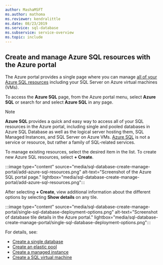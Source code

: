 ```yaml
---
author: MashaMSFT
ms.author: mathoma
ms.reviewer: kendralittle
ms.date: 08/23/2019
ms.service: sql-database
ms.subservice: service-overview
ms.topic: include
---
```


## Create and manage Azure SQL resources with the Azure portal

The Azure portal provides a single page where you can manage [all of your Azure SQL resources](https://go.microsoft.com/fwlink/?linkid=2100641) including your SQL Server on Azure virtual machines (VMs).

To access the **Azure SQL** page, from the Azure portal menu, select **Azure SQL** or search for and select **Azure SQL** in any page.

> [!NOTE]
> **Azure SQL** provides a quick and easy way to access all of your SQL resources in the Azure portal, including single and pooled databases in Azure SQL Database as well as the logical server hosting them, SQL Managed Instances, and SQL Server on Azure VMs. [Azure SQL](../azure-sql-iaas-vs-paas-what-is-overview.md) is not a service or resource, but rather a family of SQL-related services.

To manage existing resources, select the desired item in the list. To create new Azure SQL resources, select **+ Create**.

:::image type="content" source="media/sql-database-create-manage-portal/add-azure-sql-resources.png" alt-text="Screenshot of the Azure SQL portal page."  lightbox="media/sql-database-create-manage-portal/add-azure-sql-resources.png":::

After selecting **+ Create**, view additional information about the different options by selecting **Show details** on any tile.

:::image type="content" source="media/sql-database-create-manage-portal/single-sql-database-deployment-options.png" alt-text="Screenshot of database tile details in the Azure portal."  lightbox="media/sql-database-create-manage-portal/single-sql-database-deployment-options.png":::

For details, see:

- [Create a single database](../database/single-database-create-quickstart.md)
- [Create an elastic pool](../database/elastic-pool-overview.md#create-a-new-sql-database-elastic-pool-by-using-the-azure-portal)
- [Create a managed instance](../managed-instance/instance-create-quickstart.md)
- [Create a SQL virtual machine](../virtual-machines/windows/sql-vm-create-portal-quickstart.md)